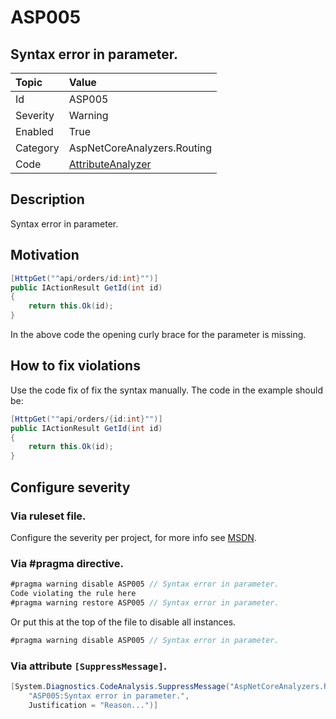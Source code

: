 # ASP005
## Syntax error in parameter.

| Topic    | Value
| :--      | :--
| Id       | ASP005
| Severity | Warning
| Enabled  | True
| Category | AspNetCoreAnalyzers.Routing
| Code     | [AttributeAnalyzer](https://github.com/DotNetAnalyzers/AspNetCoreAnalyzers/blob/master/AspNetCoreAnalyzers/Analyzers/AttributeAnalyzer.cs)

## Description

Syntax error in parameter.

## Motivation

```cs
[HttpGet(""api/orders/id:int}"")]
public IActionResult GetId(int id)
{
    return this.Ok(id);
}
```

In the above code the opening curly brace for the parameter is missing.

## How to fix violations

Use the code fix of fix the syntax manually.
The code in the example should be:

```cs
[HttpGet(""api/orders/{id:int}"")]
public IActionResult GetId(int id)
{
    return this.Ok(id);
}
```

<!-- start generated config severity -->
## Configure severity

### Via ruleset file.

Configure the severity per project, for more info see [MSDN](https://msdn.microsoft.com/en-us/library/dd264949.aspx).

### Via #pragma directive.
```C#
#pragma warning disable ASP005 // Syntax error in parameter.
Code violating the rule here
#pragma warning restore ASP005 // Syntax error in parameter.
```

Or put this at the top of the file to disable all instances.
```C#
#pragma warning disable ASP005 // Syntax error in parameter.
```

### Via attribute `[SuppressMessage]`.

```C#
[System.Diagnostics.CodeAnalysis.SuppressMessage("AspNetCoreAnalyzers.Routing", 
    "ASP005:Syntax error in parameter.", 
    Justification = "Reason...")]
```
<!-- end generated config severity -->